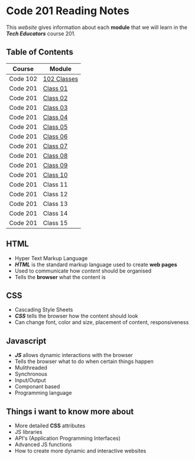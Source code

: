 # Code 201 Reading Notes

This *website* gives information about each **module** that we will learn in the ***Tech Educators*** course 201.

## Table of Contents
| Course | Module |
| -------- | --------|
| Code 102 | [102 Classes](https://github.com/CollinsDrew/reading-notes) |
| Code 201 | [Class 01](https://github.com/CollinsDrew/Tech-Ed201/blob/main/class_01.md) |
| Code 201 | [Class 02](https://github.com/CollinsDrew/Tech-Ed201/blob/main/class_02.md) |
| Code 201 | [Class 03](https://github.com/CollinsDrew/Tech-Ed201/blob/main/class_03.md) |
| Code 201 | [Class 04](https://github.com/CollinsDrew/Tech-Ed201/blob/main/class_04.md) |
| Code 201 | [Class 05](https://github.com/CollinsDrew/Tech-Ed201/blob/main/class_05.md) |
| Code 201 | [Class 06](https://github.com/CollinsDrew/Tech-Ed201/blob/main/class_06.md) |
| Code 201 | [Class 07](https://github.com/CollinsDrew/Tech-Ed201/blob/main/class_07.md) |
| Code 201 | [Class 08](https://github.com/CollinsDrew/Tech-Ed201/blob/main/class_08.md) |
| Code 201 | [Class 09](https://github.com/CollinsDrew/Tech-Ed201/blob/main/class_09.md) |
| Code 201 | [Class 10](https://github.com/CollinsDrew/Tech-Ed201/blob/main/class_10.md) |
| Code 201 | Class 11 |
| Code 201 | Class 12 |
| Code 201 | Class 13 |
| Code 201 | Class 14 |
| Code 201 | Class 15 |

## HTML
- Hyper Text Markup Language
- ***HTML*** is the standard markup language used to create **web pages**
- Used to communicate how *content* should be organised
- Tells the **browser** what the content is

## CSS
- Cascading Style Sheets
- ***CSS*** tells the browser how the content should look
- Can change font, color and size, placement of content, responsiveness

## Javascript
- ***JS*** allows dynamic interactions with the browser
- Tells the browser what to do when certain things happen
- Mulithreaded
- Synchronous
- Input/Output
- Componant based
- Programming language

## Things i want to know more about

- More detailed **CSS** attributes
- JS libraries
- API's (Application Programming Interfaces)
- Advanced JS functions
- How to create more dynamic and interactive websites
